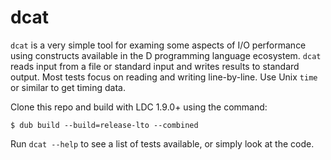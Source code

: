 # dcat

`dcat` is a very simple tool for examing some aspects of I/O performance using constructs available in the D programming language ecosystem. `dcat` reads input from a file or standard input and writes results to standard output. Most tests focus on reading and writing line-by-line. Use Unix `time` or similar to get timing data.

Clone this repo and build with LDC 1.9.0+ using the command:
```
$ dub build --build=release-lto --combined
```

Run `dcat --help` to see a list of tests available, or simply look at the code.
